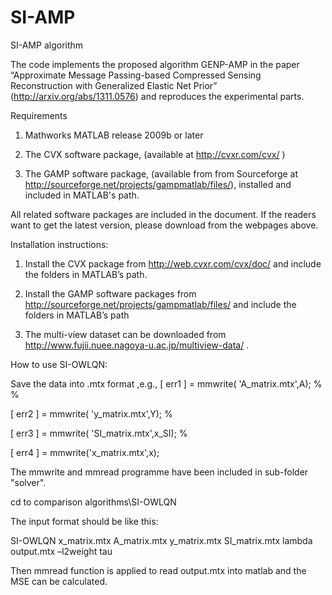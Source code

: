 # SI-AMP
SI-AMP algorithm

The code implements the proposed algorithm GENP-AMP in the paper “Approximate Message Passing-based Compressed Sensing Reconstruction with Generalized Elastic Net Prior” (http://arxiv.org/abs/1311.0576) and reproduces the experimental parts.

Requirements

1.	Mathworks MATLAB release 2009b or later

2.	The CVX software package, (available at http://cvxr.com/cvx/ )

3.	The GAMP software package, (available from from Sourceforge at http://sourceforge.net/projects/gampmatlab/files/), installed and included in MATLAB's path.

All related software packages are included in the document. If the readers want to get the latest version, please download from the webpages above.

Installation instructions:

1.	Install the CVX package from http://web.cvxr.com/cvx/doc/  and include the folders in MATLAB’s path.

2.	Install the GAMP software packages from http://sourceforge.net/projects/gampmatlab/files/  and include the folders in MATLAB’s path

3.	The multi-view dataset can be downloaded from http://www.fujii.nuee.nagoya-u.ac.jp/multiview-data/ .



How to use SI-OWLQN:

Save the data into .mtx format ,e.g., 
[ err1 ] = mmwrite( 'A_matrix.mtx',A); % %

[ err2 ] = mmwrite( 'y_matrix.mtx',Y); %

[ err3 ] = mmwrite( 'SI_matrix.mtx',x_SI); %

[ err4 ] = mmwrite('x_matrix.mtx',x);

The mmwrite and mmread programme have been included in sub-folder "solver".

cd to comparison algorithms\SI-OWLQN

The input format should be like this:

SI-OWLQN  x_matrix.mtx  A_matrix.mtx  y_matrix.mtx  SI_matrix.mtx  lambda  output.mtx  –l2weight  tau

Then mmread function is applied to read output.mtx into matlab and the MSE can be calculated.




